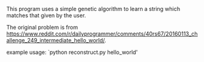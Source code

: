 This program uses a simple genetic algorithm to learn a string which matches that given by the user.

The original problem is from https://www.reddit.com/r/dailyprogrammer/comments/40rs67/20160113_challenge_249_intermediate_hello_world/.

example usage:
`python reconstruct.py hello_world'